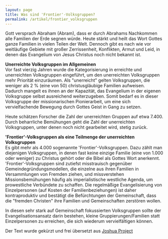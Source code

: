 ```yaml
---
layout: page
title: Was sind 'Frontier'-Volksgruppen?
permalink: /artikel/frontier_volksgruppen
---
```


Gott versprach Abraham (Abram), dass er durch Abrahams Nachkommen alle Familien der Erde segnen würde. 
Heute stärkt und heilt das Wort Gottes ganze Familien in vielen Teilen der Welt. 
Dennoch gibt es nach wie vor weitläufige Gebiete mit großer Zerrissenheit, Konflikten, Armut und Leid, in denen das Evangelium von Jesus Christus noch nicht bekannt ist.

**Unerreichte Volksgruppen im Allgemeinen**  
Vor fast vierzig Jahren wurde die Kategorisierung in erreichte und unerreichten Volksgruppen eingeführt, um den unerreichten Volksgruppen mehr Priorität einzuräumen. Als "unerreicht" gelten Volksgruppen, die weniger als 2 % (eine von 50) christusgläubige Familien aufweisen. Dadurch mangelt es ihnen an der Kapazität, das Evangelium in der eigenen Volksgruppe selbst ausreichend weiterzugeben. Somit bedarf es in dieser Volksgruppe der missionarischen Pionierarbeit, um eine sich vervielfachende Bewegung durch Gottes Geist in Gang zu setzen.

Heute schätzen Forscher die Zahl der unerreichten Gruppen auf etwa 7.400. Durch beharrliche Bemühungen geht die Zahl der unerreichten Volksgruppen, unter denen noch nicht gearbeitet wird, stetig zurück. 

**'Frontier'-Volksgruppen als eine Teilmenge der unerreichten Volksgruppen**  
Es gibt mehr als 4.000 sogenannte 'Frontier'-Volksgruppen.
Dazu zählt man diejenigen Volksgruppen, in denen fast keine einzige Familie (eine von 1.000 oder weniger) zu Christus gehört oder die Bibel als Gottes Wort anerkennt. 
'Frontier'-Volksgruppen sind zutiefst misstrauisch gegenüber Gemeindegründungsmodellen, die einzelne aus ihren Familien in Versammlungen von Fremden ziehen, und missverstehen Missionsbemühungen häufig als imperialistische westliche Agenda, um prowestliche Verbündete zu schaffen.
Die regelmäßige Evangelisierung von Einzelpersonen (auf Kosten der Familienbeziehungen) ist daher kontraproduktiv und bestätigt die Befürchtungen der Gemeinschaft, 
dass die "fremden Christen" ihre Familien und Gemeinschaften zerstören wollen. 

In diesen sehr stark auf Gemeinschaft fokussierten Volksgruppen sollte der Evangelisationsansatz darin bestehen, kleine Gruppierungen/Familien statt Einzelpersonen zu erreichen, die sich wiederum vervielfältigen können.

Der Text wurde gekürzt und frei übersetzt aus <a href="https://joshuaproject.net/resources/articles/frontier_peoples_intro">Joshua Project</a>

